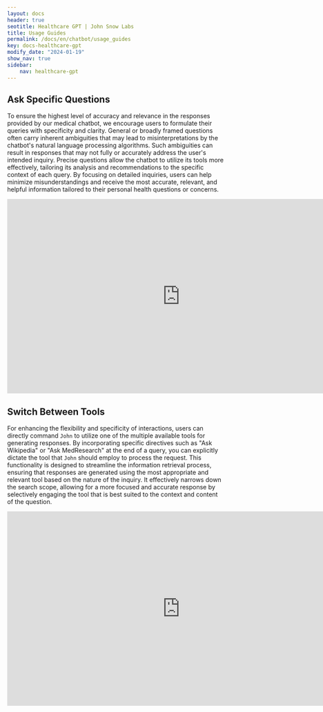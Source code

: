 ```yaml
---
layout: docs
header: true
seotitle: Healthcare GPT | John Snow Labs
title: Usage Guides
permalink: /docs/en/chatbot/usage_guides
key: docs-healthcare-gpt
modify_date: "2024-01-19"
show_nav: true
sidebar:
    nav: healthcare-gpt
---
```


## Ask Specific Questions

To ensure the highest level of accuracy and relevance in the responses provided by our medical chatbot, we encourage users to formulate their queries with specificity and clarity. General or broadly framed questions often carry inherent ambiguities that may lead to misinterpretations by the chatbot's natural language processing algorithms. Such ambiguities can result in responses that may not fully or accurately address the user's intended inquiry. Precise questions allow the chatbot to utilize its tools more effectively, tailoring its analysis and recommendations to the specific context of each query. By focusing on detailed inquiries, users can help minimize misunderstandings and receive the most accurate, relevant, and helpful information tailored to their personal health questions or concerns.

<iframe width="800" height="450" src="https://www.youtube.com/embed/GBI8Ytp6R4Y?si=7WGgWJBV_NH2s52m&hd=1" title="YouTube video player" frameborder="0" allow="accelerometer; autoplay; clipboard-write; encrypted-media; gyroscope; picture-in-picture; web-share" allowfullscreen></iframe>

## Switch Between Tools 

For enhancing the flexibility and specificity of interactions, users can directly command `John` to utilize one of the multiple available tools for generating responses. By incorporating specific directives such as "Ask Wikipedia" or "Ask MedResearch" at the end of a query, you can explicitly dictate the tool that `John` should employ to process the request. This functionality is designed to streamline the information retrieval process, ensuring that responses are generated using the most appropriate and relevant tool based on the nature of the inquiry. It effectively narrows down the search scope, allowing for a more focused and accurate response by selectively engaging the tool that is best suited to the context and content of the question. 

<iframe width="800" height="450" src="https://www.youtube.com/embed/YTZ3MToV374?si=u5qHe-yhOGBffsu0&hd=1" title="YouTube video player" frameborder="0" allow="accelerometer; autoplay; clipboard-write; encrypted-media; gyroscope; picture-in-picture; web-share" allowfullscreen></iframe>

